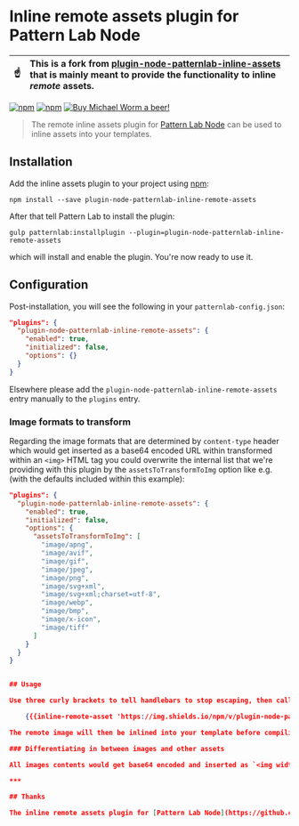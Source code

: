 # Inline remote assets plugin for Pattern Lab Node

| :point_up: | This is a fork from [plugin-node-patternlab-inline-assets](https://github.com/michaelworm/plugin-node-patternlab-inline-assets) that is mainly meant to provide the functionality to inline _remote_ assets. |
| ---------- | :----------------------------------------------------------------------------------------------------------------------------------------------------------------------------------------------------------- |

[![npm](https://img.shields.io/npm/v/plugin-node-patternlab-inline-remote-assets.svg?maxAge=86400)](https://www.npmjs.com/package/plugin-node-patternlab-inline-remote-assets)
[![npm](https://img.shields.io/npm/dt/plugin-node-patternlab-inline-remote-assets.svg?maxAge=86400)](https://www.npmjs.com/package/plugin-node-patternlab-inline-remote-assets)
[![Buy Michael Worm a beer!](https://img.shields.io/badge/Buy%20Michael%20Worm%20a%20beer!-%F0%9F%8D%BA-yellow.svg)](https://www.paypal.me/Miw0)

> The remote inline assets plugin for [Pattern Lab Node](https://github.com/pattern-lab/patternlab-node) can be used to inline assets into your templates.

## Installation

Add the inline assets plugin to your project using [npm](http://npmjs.com/):

    npm install --save plugin-node-patternlab-inline-remote-assets

After that tell Pattern Lab to install the plugin:

    gulp patternlab:installplugin --plugin=plugin-node-patternlab-inline-remote-assets

which will install and enable the plugin. You're now ready to use it.

## Configuration

Post-installation, you will see the following in your `patternlab-config.json`:

```json
"plugins": {
  "plugin-node-patternlab-inline-remote-assets": {
    "enabled": true,
    "initialized": false,
    "options": {}
  }
}
```

Elsewhere please add the `plugin-node-patternlab-inline-remote-assets` entry manually to the `plugins` entry.

### Image formats to transform

Regarding the image formats that are determined by `content-type` header which would get inserted as a base64 encoded URL within transformed within an `<img>` HTML tag you could overwrite the internal list that we're providing with this plugin by the `assetsToTransformToImg` option like e.g. (with the defaults included within this example):

```json
"plugins": {
  "plugin-node-patternlab-inline-remote-assets": {
    "enabled": true,
    "initialized": false,
    "options": {
      "assetsToTransformToImg": [
        "image/apng",
        "image/avif",
        "image/gif",
        "image/jpeg",
        "image/png",
        "image/svg+xml",
        "image/svg+xml;charset=utf-8",
        "image/webp",
        "image/bmp",
        "image/x-icon",
        "image/tiff"
      ]
    }
  }
}


## Usage

Use three curly brackets to tell handlebars to stop escaping, then call the inline plugin and pass a path to your image.

    {{{inline-remote-asset 'https://img.shields.io/npm/v/plugin-node-patternlab-inline-remote-assets.svg'}}}

The remote image will then be inlined into your template before compiling.

### Differentiating in between images and other assets

All images contents would get base64 encoded and inserted as `<img width=… height=… alt="">` tags. Other filetypes are getting outputted sanitized by [dompurify](https://www.npmjs.com/package/dompurify) directly.

***

## Thanks

The inline remote assets plugin for [Pattern Lab Node](https://github.com/pattern-lab/patternlab-node) was created and is maintained by [Maximilian Franzke](https://github.com/mfranzke/). As mentioned above this is a fork from [plugin-node-patternlab-inline-assets](https://github.com/michaelworm/plugin-node-patternlab-inline-assets) that is mainly meant to provide the functionality to inline _remote_ assets.
```
